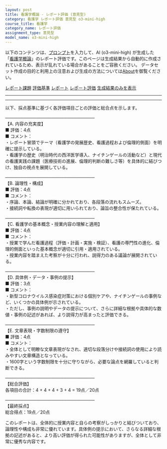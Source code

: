 ```yaml
---
layout: post
title: 看護学概論 - レポート評価 (意見型)
category: 看護学 レポート評価 意見型 o3-mini-high
course_title: 看護学
category_name: レポート評価
assignment_type: 意見型
model_name: o3-mini-high
---
```


以下のコンテンツは、[プロンプト](https://github.com/takedatoshiyuki/synthetic_assignments/tree/main/generated/看護学/o3-mini-high/prompt_レポート評価-意見型.md)を入力して、AI (o3-mini-high) が生成した「[看護学概論](/contents/看護学/)」のレポート評価です。このページは生成結果から自動的に作成されているため、表示が乱れている場合があることをご容赦ください。
データセット作成の目的と利用上の注意および生成の方法については[About](/About)を御覧ください。

[レポート課題](../レポート課題-意見型)
[評価基準](../評価基準-意見型)
[レポート](../レポート-意見型)
[レポート評価](../レポート評価-意見型)
[生成結果のみを表示](https://github.com/takedatoshiyuki/synthetic_assignments/tree/main/generated/看護学/o3-mini-high/レポート評価-意見型.md)
  

***
***
  
以下、採点基準に基づく各評価項目ごとの評価と総合点を示します。

─────────────────────────────  
【A. 内容の充実度】  
■ 評価：4点  
■ コメント：  
・レポート冒頭でテーマ（看護学の発展歴史、看護過程および倫理的側面）を明確に提示している。  
・看護学の歴史（明治時代の西洋医学導入、ナイチンゲールの活動など）と現代の看護実践の課題（医療技術の進展、倫理的判断の難しさ等）を具体的に結びつけ、独自の視点を展開している。  

─────────────────────────────  
【B. 論理性・構成】  
■ 評価：4点  
■ コメント：  
・序論、本論、結論が明確に分かれており、各段落の流れもスムーズ。  
・接続詞や転換の表現が適切に用いられており、論旨の整合性が保たれている。  

─────────────────────────────  
【C. 看護学の基本概念・授業内容の理解と適用】  
■ 評価：4点  
■ コメント：  
・授業で学んだ看護過程（評価・計画・実施・検証）、看護の専門性の進化、倫理的側面といった基本概念が適切に引用・適用されている。  
・授業内容を踏まえた考察が十分に行われ、説得力のある議論が展開されている。  

─────────────────────────────  
【D. 具体例・データ・事例の提示】  
■ 評価：3点  
■ コメント：  
・新型コロナウイルス感染症対策における個別ケアや、ナイチンゲールの事例など、いくつかの具体例が示されている。  
・ただし、事例の説明やデータの提示について、さらに詳細な根拠や具体的な数値・事例の記述があれば、より説得力が高まったと評価できる。  

─────────────────────────────  
【E. 文章表現・字数制限の遵守】  
■ 評価：4点  
■ コメント：  
・全体として明瞭な文章表現がなされ、適切な段落分けや接続詞の使用により読みやすい文章構造となっている。  
・1600字という字数制限を十分に守りながら、必要な論点を網羅していると判断できる。  

─────────────────────────────  
【総合評価】  
各項目の合計：4 + 4 + 4 + 3 + 4 = 19点／20点

─────────────────────────────  
【最終採点】  
総合得点：19点／20点

このレポートは、全体的に授業内容と自らの考察がしっかりと結びついており、論理性や構成も非常に優れています。具体例の提示において、さらなる詳細な根拠の記述があると、より高い評価が得られた可能性がありますが、全体として非常に優秀な内容です。
